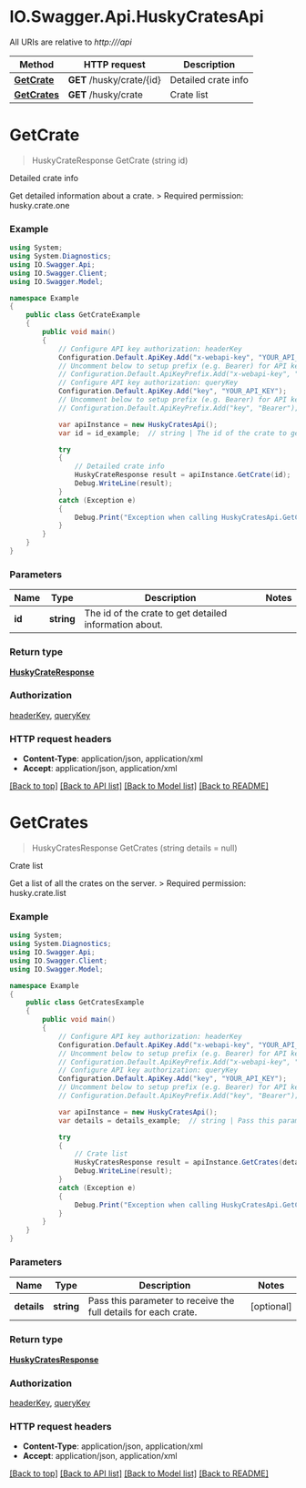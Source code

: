 # IO.Swagger.Api.HuskyCratesApi

All URIs are relative to *http://<host>/api*

Method | HTTP request | Description
------------- | ------------- | -------------
[**GetCrate**](HuskyCratesApi.md#getcrate) | **GET** /husky/crate/{id} | Detailed crate info
[**GetCrates**](HuskyCratesApi.md#getcrates) | **GET** /husky/crate | Crate list


<a name="getcrate"></a>
# **GetCrate**
> HuskyCrateResponse GetCrate (string id)

Detailed crate info

Get detailed information about a crate.  > Required permission: husky.crate.one 

### Example
```csharp
using System;
using System.Diagnostics;
using IO.Swagger.Api;
using IO.Swagger.Client;
using IO.Swagger.Model;

namespace Example
{
    public class GetCrateExample
    {
        public void main()
        {
            // Configure API key authorization: headerKey
            Configuration.Default.ApiKey.Add("x-webapi-key", "YOUR_API_KEY");
            // Uncomment below to setup prefix (e.g. Bearer) for API key, if needed
            // Configuration.Default.ApiKeyPrefix.Add("x-webapi-key", "Bearer");
            // Configure API key authorization: queryKey
            Configuration.Default.ApiKey.Add("key", "YOUR_API_KEY");
            // Uncomment below to setup prefix (e.g. Bearer) for API key, if needed
            // Configuration.Default.ApiKeyPrefix.Add("key", "Bearer");

            var apiInstance = new HuskyCratesApi();
            var id = id_example;  // string | The id of the crate to get detailed information about.

            try
            {
                // Detailed crate info
                HuskyCrateResponse result = apiInstance.GetCrate(id);
                Debug.WriteLine(result);
            }
            catch (Exception e)
            {
                Debug.Print("Exception when calling HuskyCratesApi.GetCrate: " + e.Message );
            }
        }
    }
}
```

### Parameters

Name | Type | Description  | Notes
------------- | ------------- | ------------- | -------------
 **id** | **string**| The id of the crate to get detailed information about. | 

### Return type

[**HuskyCrateResponse**](HuskyCrateResponse.md)

### Authorization

[headerKey](../README.md#headerKey), [queryKey](../README.md#queryKey)

### HTTP request headers

 - **Content-Type**: application/json, application/xml
 - **Accept**: application/json, application/xml

[[Back to top]](#) [[Back to API list]](../README.md#documentation-for-api-endpoints) [[Back to Model list]](../README.md#documentation-for-models) [[Back to README]](../README.md)

<a name="getcrates"></a>
# **GetCrates**
> HuskyCratesResponse GetCrates (string details = null)

Crate list

Get a list of all the crates on the server.  > Required permission: husky.crate.list 

### Example
```csharp
using System;
using System.Diagnostics;
using IO.Swagger.Api;
using IO.Swagger.Client;
using IO.Swagger.Model;

namespace Example
{
    public class GetCratesExample
    {
        public void main()
        {
            // Configure API key authorization: headerKey
            Configuration.Default.ApiKey.Add("x-webapi-key", "YOUR_API_KEY");
            // Uncomment below to setup prefix (e.g. Bearer) for API key, if needed
            // Configuration.Default.ApiKeyPrefix.Add("x-webapi-key", "Bearer");
            // Configure API key authorization: queryKey
            Configuration.Default.ApiKey.Add("key", "YOUR_API_KEY");
            // Uncomment below to setup prefix (e.g. Bearer) for API key, if needed
            // Configuration.Default.ApiKeyPrefix.Add("key", "Bearer");

            var apiInstance = new HuskyCratesApi();
            var details = details_example;  // string | Pass this parameter to receive the full details for each crate. (optional) 

            try
            {
                // Crate list
                HuskyCratesResponse result = apiInstance.GetCrates(details);
                Debug.WriteLine(result);
            }
            catch (Exception e)
            {
                Debug.Print("Exception when calling HuskyCratesApi.GetCrates: " + e.Message );
            }
        }
    }
}
```

### Parameters

Name | Type | Description  | Notes
------------- | ------------- | ------------- | -------------
 **details** | **string**| Pass this parameter to receive the full details for each crate. | [optional] 

### Return type

[**HuskyCratesResponse**](HuskyCratesResponse.md)

### Authorization

[headerKey](../README.md#headerKey), [queryKey](../README.md#queryKey)

### HTTP request headers

 - **Content-Type**: application/json, application/xml
 - **Accept**: application/json, application/xml

[[Back to top]](#) [[Back to API list]](../README.md#documentation-for-api-endpoints) [[Back to Model list]](../README.md#documentation-for-models) [[Back to README]](../README.md)

